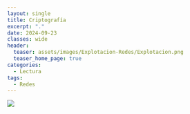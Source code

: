 ```yaml
---
layout: single
title: Criptografía
excerpt: "."
date: 2024-09-23
classes: wide
header:
  teaser: assets/images/Explotacion-Redes/Explotacion.png
  teaser_home_page: true
categories:
  - Lectura
tags:
  - Redes
---
```


<img src="assets/images/Explotacion-Redes/Portada.jpg">

